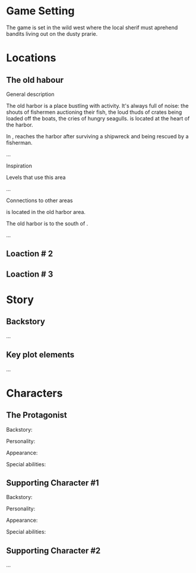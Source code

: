 # Game Setting

The game is set in the wild west where the local sherif must aprehend bandits living out on the dusty prarie. 

# Locations

## The old habour 
General description

The old harbor is a place bustling with activity. It's always full of noise: the shouts of fishermen auctioning their fish, the loud thuds of crates being loaded off the boats, the cries of hungry seagulls.  is located at the heart of the harbor.

In ,  reaches the harbor after surviving a shipwreck and being rescued by a fisherman. 

...

Inspiration

Levels that use this area

...

Connections to other areas

 is located in the old harbor area.

The old harbor is to the south of .

...

## Loaction # 2


## Loaction # 3

# Story

## Backstory 
...
## Key plot elements
...
# Characters

## The Protagonist
 Backstory:

 Personality:

 Appearance:

 Special abilities:

## Supporting Character #1
 Backstory:

 Personality:

 Appearance:

 Special abilities:

## Supporting Character #2
 ...